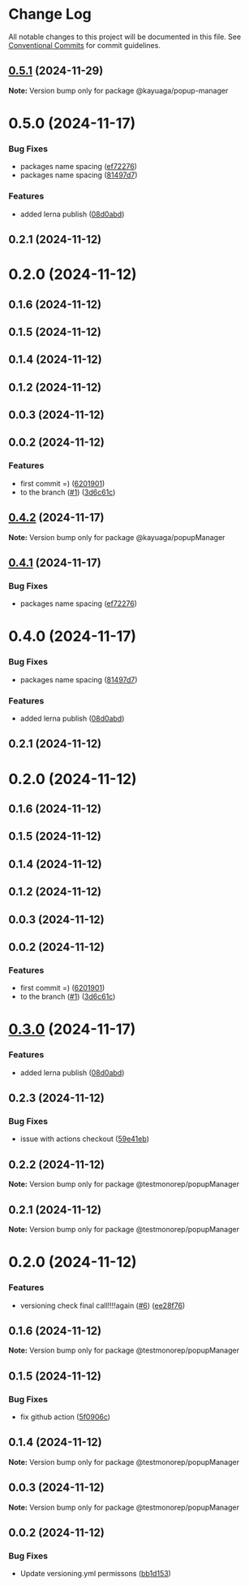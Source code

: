 # Change Log

All notable changes to this project will be documented in this file.
See [Conventional Commits](https://conventionalcommits.org) for commit guidelines.

## [0.5.1](https://github.com/Kayuaga/techJump/compare/@kayuaga/popup-manager@0.5.0...@kayuaga/popup-manager@0.5.1) (2024-11-29)

**Note:** Version bump only for package @kayuaga/popup-manager





# 0.5.0 (2024-11-17)


### Bug Fixes

* packages name spacing ([ef72276](https://github.com/Kayuaga/techJump/commit/ef72276faa4de7cff4c1331bd256a9cd67ba20f9))
* packages name spacing ([81497d7](https://github.com/Kayuaga/techJump/commit/81497d74058ccc3a02ad645a168e1f26767b7bed))


### Features

* added lerna publish ([08d0abd](https://github.com/Kayuaga/techJump/commit/08d0abdc6c1c2027c374d8f351db3fc838be4c37))



## 0.2.1 (2024-11-12)



# 0.2.0 (2024-11-12)



## 0.1.6 (2024-11-12)



## 0.1.5 (2024-11-12)



## 0.1.4 (2024-11-12)



## 0.1.2 (2024-11-12)



## 0.0.3 (2024-11-12)



## 0.0.2 (2024-11-12)


### Features

* first commit =) ([6201901](https://github.com/Kayuaga/techJump/commit/62019016a9be02618f617c4d9051d3532f76a339))
* to the branch ([#1](https://github.com/Kayuaga/techJump/issues/1)) ([3d6c61c](https://github.com/Kayuaga/techJump/commit/3d6c61cf34cb9eeb1e69fdd3fbf15bd4a958fdf7))





## [0.4.2](https://github.com/Kayuaga/techJump/compare/@kayuaga/popupManager@0.4.1...@kayuaga/popupManager@0.4.2) (2024-11-17)

**Note:** Version bump only for package @kayuaga/popupManager





## [0.4.1](https://github.com/Kayuaga/techJump/compare/@kayuaga/popupManager@0.4.0...@kayuaga/popupManager@0.4.1) (2024-11-17)


### Bug Fixes

* packages name spacing ([ef72276](https://github.com/Kayuaga/techJump/commit/ef72276faa4de7cff4c1331bd256a9cd67ba20f9))





# 0.4.0 (2024-11-17)


### Bug Fixes

* packages name spacing ([81497d7](https://github.com/Kayuaga/techJump/commit/81497d74058ccc3a02ad645a168e1f26767b7bed))


### Features

* added lerna publish ([08d0abd](https://github.com/Kayuaga/techJump/commit/08d0abdc6c1c2027c374d8f351db3fc838be4c37))



## 0.2.1 (2024-11-12)



# 0.2.0 (2024-11-12)



## 0.1.6 (2024-11-12)



## 0.1.5 (2024-11-12)



## 0.1.4 (2024-11-12)



## 0.1.2 (2024-11-12)



## 0.0.3 (2024-11-12)



## 0.0.2 (2024-11-12)


### Features

* first commit =) ([6201901](https://github.com/Kayuaga/techJump/commit/62019016a9be02618f617c4d9051d3532f76a339))
* to the branch ([#1](https://github.com/Kayuaga/techJump/issues/1)) ([3d6c61c](https://github.com/Kayuaga/techJump/commit/3d6c61cf34cb9eeb1e69fdd3fbf15bd4a958fdf7))





# [0.3.0](https://github.com/Kayuaga/techJump/compare/@testmonorep/popupManager@0.2.3...@testmonorep/popupManager@0.3.0) (2024-11-17)


### Features

* added lerna publish ([08d0abd](https://github.com/Kayuaga/techJump/commit/08d0abdc6c1c2027c374d8f351db3fc838be4c37))





## 0.2.3 (2024-11-12)


### Bug Fixes

* issue with actions checkout ([59e41eb](https://github.com/Kayuaga/techJump/commit/59e41ebca4599d1c666eab4071e1d7993d1ce6b5))





## 0.2.2 (2024-11-12)

**Note:** Version bump only for package @testmonorep/popupManager





## 0.2.1 (2024-11-12)

**Note:** Version bump only for package @testmonorep/popupManager





# 0.2.0 (2024-11-12)


### Features

* versioning check final call!!!!again ([#6](https://github.com/Kayuaga/techJump/issues/6)) ([ee28f76](https://github.com/Kayuaga/techJump/commit/ee28f7683e1b08774148c07d5c0f339c099edbd1))





## 0.1.6 (2024-11-12)

**Note:** Version bump only for package @testmonorep/popupManager





## 0.1.5 (2024-11-12)


### Bug Fixes

* fix github action ([5f0906c](https://github.com/Kayuaga/techJump/commit/5f0906c5eb7abe8233095eea1f611866fdd0a7a3))





## 0.1.4 (2024-11-12)

**Note:** Version bump only for package @testmonorep/popupManager





## 0.0.3 (2024-11-12)

**Note:** Version bump only for package @testmonorep/popupManager





## 0.0.2 (2024-11-12)


### Bug Fixes

* Update versioning.yml permissons ([bb1d153](https://github.com/Kayuaga/techJump/commit/bb1d153ea1266ed38cb92e134eec96f119485b1f))

